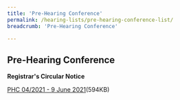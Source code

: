 ```yaml
---
title: 'Pre-Hearing Conference'
permalink: /hearing-lists/pre-hearing-conference-list/
breadcrumb: 'Pre-Hearing Conference'

---
```



Pre-Hearing Conference
---

**Registrar's Circular Notice**

[PHC 04/2021 - 9 June 2021](/files/Phc042021-9Jun2021.pdf)(594KB)

